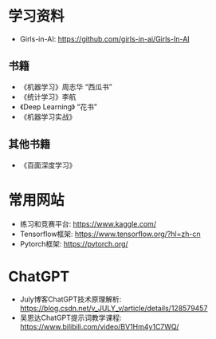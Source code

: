 # 学习资料

- Girls-in-AI: <https://github.com/girls-in-ai/Girls-In-AI>

## 书籍

- 《机器学习》周志华 “西瓜书”
- 《统计学习》李航
- 《Deep Learning》 “花书”
- 《机器学习实战》

## 其他书籍

- 《百面深度学习》

# 常用网站

- 练习和竞赛平台: <https://www.kaggle.com/>
- Tensorflow框架: <https://www.tensorflow.org/?hl=zh-cn>
- Pytorch框架: <https://pytorch.org/>

# ChatGPT

- July博客ChatGPT技术原理解析: <https://blog.csdn.net/v_JULY_v/article/details/128579457>
- 吴恩达ChatGPT提示词教学课程: <https://www.bilibili.com/video/BV1Hm4y1C7WQ/>